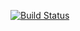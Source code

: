 
[![Build Status](https://travis-ci.org/poldi2018/poldis_cookbook.svg?branch=master)](https://travis-ci.org/poldi2018/poldis_cookbook)